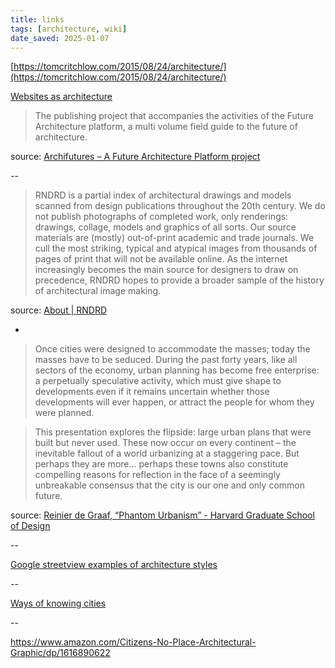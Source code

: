 ```yaml
---
title: links
tags: [architecture, wiki]
date_saved: 2025-01-07
---
```


[https://tomcritchlow.com/2015/08/24/architecture/](https://tomcritchlow.com/2015/08/24/architecture/)

[Websites as architecture](http://www--arc.com/)

>The publishing project that accompanies the activities of the Future Architecture platform, a multi volume field guide to the future of architecture.

source: [Archifutures – A Future Architecture Platform project](http://archifutures.futurearchitectureplatform.org/)

--

>RNDRD is a partial index of architectural drawings and models scanned from design publications throughout the 20th century. We do not publish photographs of completed work, only renderings: drawings, collage, models and graphics of all sorts. Our source materials are (mostly) out-of-print academic and trade journals. We cull the most striking, typical and atypical images from thousands of pages of print that will not be available online. As the internet increasingly becomes the main source for designers to draw on precedence, RNDRD hopes to provide a broader sample of the history of architectural image making.

source: [About | RNDRD](https://rndrd.com/about)

-

>Once cities were designed to accommodate the masses; today the masses have to be seduced. During the past forty years, like all sectors of the economy, urban planning has become free enterprise: a perpetually speculative activity, which must give shape to developments even if it remains uncertain whether those developments will ever happen, or attract the people for whom they were planned.

> This presentation explores the flipside: large urban plans that were built but never used. These now occur on every continent – the inevitable fallout of a world urbanizing at a staggering pace. But perhaps they are more… perhaps these towns also constitute compelling reasons for reflection in the face of a seemingly unbreakable consensus that the city is our one and only common future.

source: [Reinier de Graaf, “Phantom Urbanism” - Harvard Graduate School of Design](https://www.gsd.harvard.edu/event/reinier-de-graaf-phantom-urbanism/)

--

[Google streetview examples of architecture styles](https://modern-architecture.glitch.me/)

--

[Ways of knowing cities](https://www.arch.columbia.edu/books/reader/483-ways-of-knowing-cities)

--

<https://www.amazon.com/Citizens-No-Place-Architectural-Graphic/dp/1616890622>